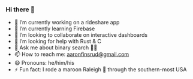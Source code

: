### Hi there 👋
- 🔭 I’m currently working on a rideshare app
- 🌱 I’m currently learning Firebase
- 🤝 I’m looking to collaborate on interactive dashboards
- 🤔 I’m looking for help with Rust & C
- 💬 Ask me about binary search 🌲🌲
- 📫 How to reach me: [aaronfinsrud@gmail.com](mailto:aaronfinsrud@gmail.com)
- 😄 Pronouns: he/him/his
- ⚡ Fun fact: I rode a maroon Raleigh 🚴 through the southern-most USA
